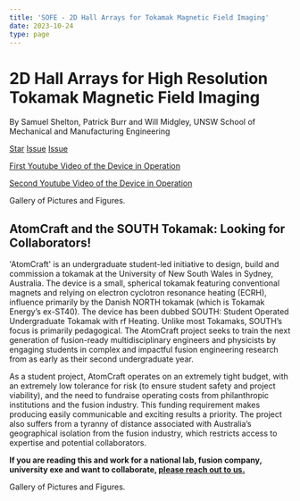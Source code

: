 ```yaml
---
title: 'SOFE - 2D Hall Arrays for Tokamak Magnetic Field Imaging'
date: 2023-10-24
type: page
---
```


# 2D Hall Arrays for High Resolution Tokamak Magnetic Field Imaging

By Samuel Shelton, Patrick Burr and Will Midgley, UNSW School of Mechanical and Manufacturing Engineering

<div class="text-center my-4">
  <a class="github-button" href="https://github.com/yourusername/your-repo" data-icon="octicon-star" data-size="large" data-show-count="true" aria-label="Download Preprint">Star</a>
  <a class="github-button" href="https://github.com/yourusername/your-repo/issues" data-icon="octicon-issue-opened" data-size="large" data-show-count="true" aria-label="Download Schematics">Issue</a>
  <a class="github-button" href="https://github.com/yourusername/your-repo/issues" data-icon="octicon-issue-opened" data-size="large" data-show-count="true" aria-label="Download a copy of the Poster">Issue</a>
</div>

[First Youtube Video of the Device in Operation](https://youtu.be/roVHeTKtLwU)

[Second Youtube Video of the Device in Operation](https://youtu.be/roVHeTKtLwU)

Gallery of Pictures and Figures.

## AtomCraft and the SOUTH Tokamak: Looking for Collaborators!

'AtomCraft' is an undergraduate student-led initiative to design, build and commission a tokamak at the University of New South Wales in Sydney, Australia. The device is a small, spherical tokamak featuring conventional magnets and relying on electron cyclotron resonance heating (ECRH), influence primarily by the Danish NORTH tokamak (which is Tokamak Energy’s ex-ST40). The device has been dubbed SOUTH: Student Operated Undergraduate Tokamak with rf Heating. Unlike most Tokamaks, SOUTH’s focus is primarily pedagogical. The AtomCraft project seeks to train the next generation of fusion-ready multidisciplinary engineers and physicists by engaging students in complex and impactful fusion engineering research from as early as their second undergraduate year.

As a student project, AtomCraft operates on an extremely tight budget, with an extremely low tolerance for risk (to ensure student safety and project viability), and the need to fundraise operating costs from philanthropic institutions and the fusion industry. This funding requirement makes producing easily communicable and exciting results a priority. The project also suffers from a tyranny of distance associated with Australia’s geographical isolation from the fusion industry, which restricts access to expertise and potential collaborators.

**If you are reading this and work for a national lab, fusion company, university exe and want to collaborate, [please reach out to us.](https://linktr.ee/atomcraftunsw)**

Gallery of Pictures and Figures.
